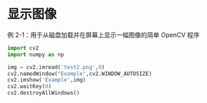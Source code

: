 # 显示图像


例 2-1：用于从磁盘加载并在屏幕上显示一幅图像的简单 OpenCV 程序
```python
import cv2
import numpy as np

img = cv2.imread('test2.png',0)
cv2.namedWindow("Example",cv2.WINDOW_AUTOSIZE)
cv2.imshow('Example',img)
cv2.waitKey(0)
cv2.destroyAllWindows()
```
